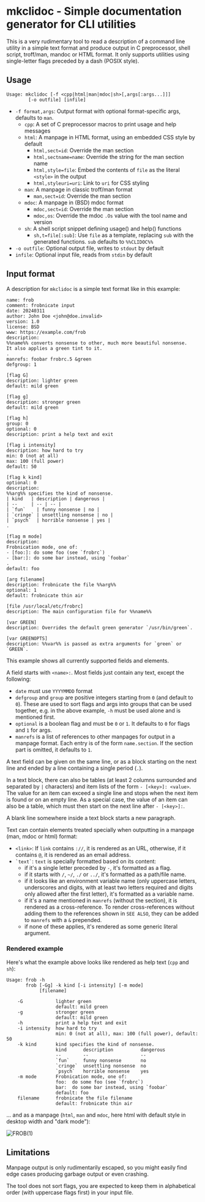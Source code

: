 # mkclidoc - Simple documentation generator for CLI utilities

This is a very rudimentary tool to read a description of a command line
utility in a simple text format and produce output in C preprocessor, shell
script, troff/man, mandoc or HTML format. It only supports utilities using
single-letter flags preceded by a dash (POSIX style).

## Usage

    Usage: mkclidoc [-f <cpp|html|man|mdoc|sh>[,args[:args...]]]
            [-o outfile] [infile]

* `-f format,args`: Output format with optional format-specific args,
  defaults to `man`.
  - `cpp`: A set of C preprocessor macros to print usage and help messages
  - `html`: A manpage in HTML format, using an embedded CSS style by default
    * `html,sect=id`: Override the man section
    * `html,sectname=name`: Override the string for the man section name
    * `html,style=file`: Embed the contents of `file` as the literal `<style>`
      in the output
    * `html,styleuri=uri`: Link to `uri` for CSS styling
  - `man`: A manpage in classic troff/man format
    * `man,sect=id`: Override the man section
  - `mdoc`: A manpage in (BSD) mdoc format
    * `mdoc,sect=id`: Override the man section
    * `mdoc,os`: Override the mdoc `.Os` value with the tool name and version
  - `sh`: A shell script snippet defining usage() and help() functions
    * `sh,t=file[:sub]`: Use `file` as a template, replacing `sub` with the
      generated functions. `sub` defaults to `%%CLIDOC%%`
* `-o outfile`: Optional output file, writes to `stdout` by default
* `infile`: Optional input file, reads from `stdin` by default

## Input format

A description for `mkclidoc` is a simple text format like in this example:

    name: frob
    comment: frobnicate input
    date: 20240311
    author: John Doe <john@doe.invalid>
    version: 1.0
    license: BSD
    www: https://example.com/frob
    description:
    %%name%% converts nonsense to other, much more beautiful nonsense.
    It also applies a green tint to it.
    .
    manrefs: foobar frobrc.5 &green
    defgroup: 1

    [flag G]
    description: lighter green
    default: mild green

    [flag g]
    description: stronger green
    default: mild green

    [flag h]
    group: 0
    optional: 0
    description: print a help text and exit

    [flag i intensity]
    description: how hard to try
    min: 0 (not at all)
    max: 100 (full power)
    default: 50

    [flag k kind]
    optional: 0
    description:
    %%arg%% specifies the kind of nonsense.
    | kind   | description | dangerous |
    | --     | -- | -- |
    | `fun`    | funny nonsense | no |
    | `cringe` | unsettling nonsense | no |
    | `psych`  | horrible nonsense | yes |
    .

    [flag m mode]
    description:
    Frobnication mode, one of:
    - [foo:]: do some foo (see `frobrc`)
    - [bar:]: do some bar instead, using `foobar`
    .
    default: foo

    [arg filename]
    description: frobnicate the file %%arg%%
    optional: 1
    default: frobnicate thin air

    [file /usr/local/etc/frobrc]
    description: The main configuration file for %%name%%

    [var GREEN]
    description: Overrides the default green generator `/usr/bin/green`.

    [var GREENOPTS]
    description: %%var%% is passed as extra arguments for `green` or `GREEN`.

This example shows all currently supported fields and elements.

A field starts with `<name>:`. Most fields just contain any text, except the
following:

* `date` must use `YYYYMMDD` format
* `defgroup` and `group` are positive integers starting from `0` (and default
  to `0`). These are used to sort flags and args into groups that can be used
  together, e.g. in the above example, `-h` must be used alone and is
  mentioned first.
* `optional` is a boolean flag and must be `0` or `1`. It defaults to `0` for
  flags and `1` for args.
* `manrefs` is a list of references to other manpages for output in a manpage
  format. Each entry is of the form `name.section`. If the section part is
  omitted, it defaults to `1`.

A text field can be given on the same line, or as a block starting on the next
line and ended by a line containing a single period (`.`).

In a text block, there can also be tables (at least 2 columns surrounded and
separated by `|` characters) and item lists of the form `- [<key>]: <value>`.
The value for an item can exceed a single line and stops when the next item is
found or on an empty line. As a special case, the value of an item can also be
a table, which must then start on the next line after `- [<key>]:`.

A blank line somewhere inside a text block starts a new paragraph.

Text can contain elements treated specially when outputting in a manpage (man,
mdoc or html) format:

* `<link>`: If `link` contains `://`, it is rendered as an URL, otherwise, if
  it contains `@`, it is rendered as an email address.
* `` `text` ``: `text` is specially formatted based on its content:
  - if it's a single letter preceded by `-`, it's formatted as a flag.
  - if it starts with `/`, `~/`, `./` or `../`, it's formatted as a path/file
    name.
  - if it looks like an environment variable name (only uppercase letters,
    underscores and digits, with at least two letters required and digits only
    allowed after the first letter), it's formatted as a variable name.
  - if it's a name mentioned in `manrefs` (without the section), it is
    rendered as a cross-reference. To render cross-references without adding
    them to the references shown in `SEE ALSO`, they can be added to
    `manrefs` with a `&` prepended.
  - if none of these applies, it's rendered as some generic literal argument.

### Rendered example
Here's what the example above looks like rendered as help text (`cpp` and
`sh`):

    Usage: frob -h
           frob [-Gg] -k kind [-i intensity] [-m mode]
                [filename]

        -G            lighter green
                      default: mild green
        -g            stronger green
                      default: mild green
        -h            print a help text and exit
        -i intensity  how hard to try
                      min: 0 (not at all), max: 100 (full power), default: 50
        -k kind       kind specifies the kind of nonsense.
                      kind      description          dangerous
                      --        --                   --
                      `fun`     funny nonsense       no
                      `cringe`  unsettling nonsense  no
                      `psych`   horrible nonsense    yes
        -m mode       Frobnication mode, one of:
                      foo:  do some foo (see `frobrc`)
                      bar:  do some bar instead, using `foobar`
                      default: foo
        filename      frobnicate the file filename
                      default: frobnicate thin air

... and as a manpage (`html`, `man` and `mdoc`, here html with default style
in desktop width and "dark mode"):

![FROB(1)](.github/assets/example.svg?raw=true)

## Limitations

Manpage output is only rudimentarily escaped, so you might easily find edge
cases producing garbage output or even crashing.

The tool does not sort flags, you are expected to keep them in alphabetical
order (with uppercase flags first) in your input file.

